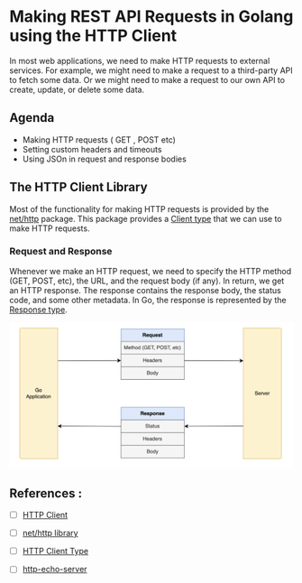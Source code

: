 
# Making REST API Requests in Golang using the HTTP Client

In most web applications, we need to make HTTP requests to external services. For example, we might need to make a request to a third-party API to fetch some data. Or we might need to make a request to our own API to create, update, or delete some data.

## Agenda 

- Making HTTP requests ( GET , POST etc)
- Setting custom headers and timeouts 
- Using JSOn in request and response bodies 

## The HTTP Client Library 

Most of the functionality for making HTTP requests is provided by the [net/http](https://pkg.go.dev/net/http) package. This package provides a [Client type](https://pkg.go.dev/net/http#Client) that we can use to make HTTP requests.

### Request and Response 
Whenever we make an HTTP request, we need to specify the HTTP method (GET, POST, etc), the URL, and the request body (if any).
In return, we get an HTTP response. The response contains the response body, the status code, and some other metadata. In Go, the response is represented by the [Response type](https://pkg.go.dev/net/http#Response).

<picture>
    <img alt="HTTP Request and Response ." src="req-resp.png">
<picture>

## References :
 - [ ] [HTTP Client](https://www.sohamkamani.com/golang/http-client)
 - [ ] [net/http library](https://pkg.go.dev/net/http)
 - [ ] [HTTP Client Type ](https://pkg.go.dev/net/http#Client)
 - [ ] [http-echo-server](https://github.com/watson/http-echo-server)

